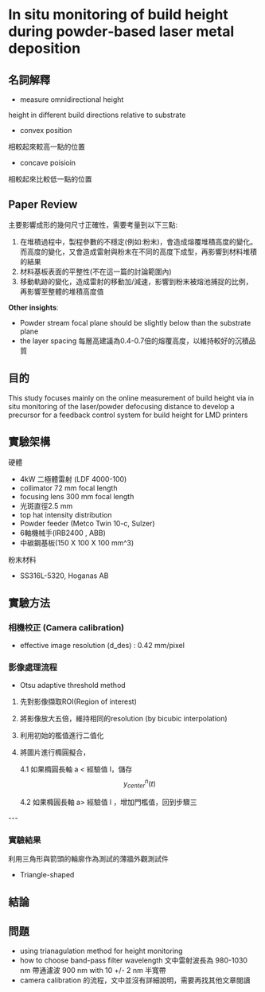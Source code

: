 # In situ monitoring of build height during powder‑based laser metal deposition

## 名詞解釋

* measure omnidirectional height

height in different build directions relative to substrate

* convex position

相較起來較高一點的位置

* concave poisioin

相較起來比較低一點的位置

## Paper Review

主要影響成形的幾何尺寸正確性，需要考量到以下三點:

1. 在堆積過程中，製程參數的不穩定(例如:粉末)，會造成熔覆堆積高度的變化。 而高度的變化，又會造成雷射與粉末在不同的高度下成型，再影響到材料堆積的結果
2. 材料基板表面的平整性(不在這一篇的討論範圍內)
3. 移動軌跡的變化，造成雷射的移動加/減速，影響到粉末被熔池捕捉的比例， 再影響至整體的堆積高度值

**Other insights**:

* Powder stream focal plane should be slightly below than the substrate plane
* the layer spacing 每層高建議為0.4-0.7倍的熔覆高度，以維持較好的沉積品質

## 目的

This study focuses mainly on the online measurement of build height via in situ monitoring of the laser/powder defocusing distance to develop a precursor for a feedback control system for build height for LMD printers

## 實驗架構

硬體

* 4kW 二極體雷射 (LDF 4000-100)
* collimator 72 mm focal length
* focusing lens 300 mm focal length
* 光斑直徑2.5 mm
* top hat intensity distribution
* Powder feeder (Metco Twin 10-c, Sulzer)
* 6軸機械手(IRB2400 , ABB)
* 中碳鋼基板(150 X 100 X 100 mm^3)

粉末材料

* SS316L-5320, Hoganas AB

## 實驗方法

### 相機校正 (Camera calibration)

* effective image resolution (d\_des) : 0.42 mm/pixel

### 影像處理流程

* Otsu adaptive threshold method

1. 先對影像擷取ROI(Region of interest)
2. 將影像放大五倍，維持相同的resolution (by bicubic interpolation)
3. 利用初始的檻值進行二值化
4.  將圖片進行橢圓擬合，

    4.1 如果橢圓長軸 a < 經驗值 l，儲存 $$y_{center}^n(t)$$

    4.2 如果橢圓長軸 a> 經驗值 l ，增加門檻值，回到步驟三

\---

### 實驗結果

利用三角形與箭頭的輪廓作為測試的薄牆外觀測試件

* Triangle-shaped

## 結論

## 問題

* using trianagulation method for height monitoring
* how to choose band-pass filter wavelength 文中雷射波長為 980-1030 nm 帶通濾波 900 nm with 10 +/- 2 nm 半寬帶
* camera calibration 的流程，文中並沒有詳細說明，需要再找其他文章閱讀
